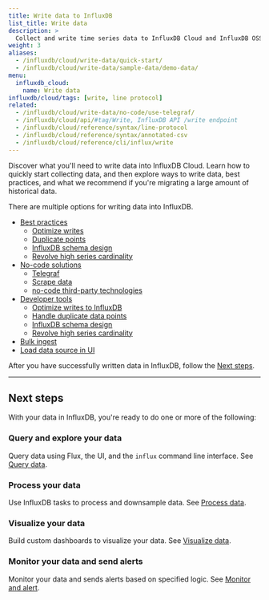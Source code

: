 ```yaml
---
title: Write data to InfluxDB
list_title: Write data
description: >
  Collect and write time series data to InfluxDB Cloud and InfluxDB OSS.
weight: 3
aliases:
  - /influxdb/cloud/write-data/quick-start/
  - /influxdb/cloud/write-data/sample-data/demo-data/
menu:
  influxdb_cloud:
    name: Write data
influxdb/cloud/tags: [write, line protocol]
related:
  - /influxdb/cloud/write-data/no-code/use-telegraf/
  - /influxdb/cloud/api/#tag/Write, InfluxDB API /write endpoint
  - /influxdb/cloud/reference/syntax/line-protocol
  - /influxdb/cloud/reference/syntax/annotated-csv
  - /influxdb/cloud/reference/cli/influx/write
---
```


Discover what you'll need to write data into InfluxDB Cloud. Learn how to quickly start collecting data, and then explore ways to write data, best practices, and what we recommend if you're migrating a large amount of historical data.

There are multiple options for writing data into InfluxDB.

  - [Best practices](/influxdb/cloud/write-data/best-practices/)
     - [Optimize writes](/influxdb/v2.0/write-data/best-practices/optimize-writes/)
     - [Duplicate points](/influxdb/v2.0/write-data/best-practices/duplicate-points/)
     - [InfluxDB schema design](/influxdb/v2.0/write-data/best-practices/schema-design/)
     - [Revolve high series cardinality](/influxdb/v2.0/write-data/best-practices/resolve-high-cardinality/)
  - [No-code solutions](/influxdb/cloud/write-data/no-code)
     - [Telegraf](/influxdb/v2.0/write-data/no-code/use-telegraf/)
     - [Scrape data](/influxdb/v2.0/write-data/no-code/scrape-data/)
     - [no-code third-party technologies](/influxdb/v2.0/write-data/no-code/third-party/)
  - [Developer tools](/influxdb/cloud/write-data/developer-tools)
     - [Optimize writes to InfluxDB](/influxdb/cloud/write-data/best-practices/optimize-writes/)
     - [Handle duplicate data points](/influxdb/cloud/write-data/best-practices/duplicate-points/)
     - [InfluxDB schema design](/influxdb/cloud/write-data/best-practices/schema-design/)
     - [Revolve high series cardinality](/influxdb/cloud/write-data/best-practices/resolve-high-cardinality/)
  - [Bulk ingest](/influxdb/cloud/write-data/bulk-ingest-cloud/)
  - [Load data source in UI](/influxdb/cloud/write-data/load-data/)

After you have successfully written data in InfluxDB, follow the [Next steps](#next-steps). 

---

## Next steps
With your data in InfluxDB, you're ready to do one or more of the following:

### Query and explore your data
Query data using Flux, the UI, and the `influx` command line interface.
See [Query data](/influxdb/cloud/query-data/).

### Process your data
Use InfluxDB tasks to process and downsample data. See [Process data](/influxdb/cloud/process-data/).

### Visualize your data
Build custom dashboards to visualize your data.
See [Visualize data](/influxdb/cloud/visualize-data/).

### Monitor your data and send alerts
Monitor your data and sends alerts based on specified logic.
See [Monitor and alert](/influxdb/cloud/monitor-alert/).
